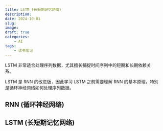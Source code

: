 ```yaml
---
title: LSTM (长短期记忆网络)
description: 
date: 2024-10-01
slug: 
image: 
draft: true
categories:
    - AI
tags:
    - 读书笔记
---
```


LSTM 非常适合处理序列数据，尤其擅长捕捉时间序列中的短期和长期依赖关系。

LSTM 是 RNN 的改进版，因此学习 LSTM 之前需要理解 RNN 的基本原理，特别是循环神经网络如何处理序列数据。

## RNN (循环神经网络)



## LSTM (长短期记忆网络)



